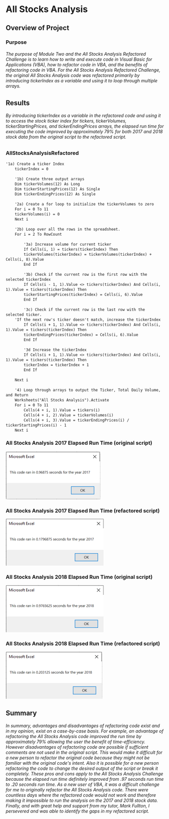 # All Stocks Analysis

## Overview of Project

### Purpose

###### The purpose of Module Two and the All Stocks Analysis Refactored Challenge is to learn how to write and execute code in Visual Basic for Applications (VBA), how to refactor code in VBA, and the benefits of refactoring code in VBA.  For the All Stocks Analysis Refactored Challenge, the original All Stocks Analysis code was refactored primarily by introducing tickerIndex as a variable and using it to loop through multiple arrays. 

## Results

###### By introducing tickerIndex as a variable in the refactored code and using it to access the stock ticker index for tickers, tickerVolumes, tickerStartingPrices, and tickerEndingPrices arrays, the elapsed run time for executing the code improved by approximately 79% for both 2017 and 2018 stock data from the original script to the refactored script.


### AllStocksAnalysisRefactored
```
'1a) Create a ticker Index
    tickerIndex = 0

    '1b) Create three output arrays
    Dim tickerVolumes(12) As Long
    Dim tickerStartingPrices(12) As Single
    Dim tickerEndingPrices(12) As Single
    
    '2a) Create a for loop to initialize the tickerVolumes to zero
    For i = 0 To 11
    tickerVolumes(i) = 0
    Next i
                     
    '2b) Loop over all the rows in the spreadsheet.
    For i = 2 To RowCount
    
        '3a) Increase volume for current ticker
        If Cells(i, 1) = tickers(tickerIndex) Then
        tickerVolumes(tickerIndex) = tickerVolumes(tickerIndex) + Cells(i, 8).Value
        End If
            
        '3b) Check if the current row is the first row with the selected tickerIndex
        If Cells(i - 1, 1).Value <> tickers(tickerIndex) And Cells(i, 1).Value = tickers(tickerIndex) Then
        tickerStartingPrices(tickerIndex) = Cells(i, 6).Value
        End If
        
        '3c) Check if the current row is the last row with the selected ticker. 
	'If the next row's ticker doesn't match, increase the tickerIndex
        If Cells(i + 1, 1).Value <> tickers(tickerIndex) And Cells(i, 1).Value = tickers(tickerIndex) Then
        tickerEndingPrices(tickerIndex) = Cells(i, 6).Value
        End If
    
        '3d Increase the tickerIndex
        If Cells(i + 1, 1).Value <> tickers(tickerIndex) And Cells(i, 1).Value = tickers(tickerIndex) Then
        tickerIndex = tickerIndex + 1
        End If
        
    Next i
           
    '4) Loop through arrays to output the Ticker, Total Daily Volume, and Return
    Worksheets("All Stocks Analysis").Activate
    For i = 0 To 11
        Cells(4 + i, 1).Value = tickers(i)
        Cells(4 + i, 2).Value = tickerVolumes(i)
        Cells(4 + i, 3).Value = tickerEndingPrices(i) / tickerStartingPrices(i) - 1
    Next i
```

### All Stocks Analysis 2017 Elapsed Run Time (original script)
![](Resources/all_stocks_analysis_2017.PNG)

### All Stocks Analysis 2017 Elapsed Run Time (refactored script)
![](Resources/VBA_Challenge_2017.PNG)

### All Stocks Analysis 2018 Elapsed Run Time (original script)
![](Resources/all_stocks_analysis_2018.PNG)

### All Stocks Analysis 2018 Elapsed Run Time (refactored script)
![](Resources/VBA_Challenge_2018.PNG)

## Summary

###### In summary, advantages and disadvantages of refactoring code exist and in my opinion, exist on a case-by-case basis.  For example, an advantage of refactoring the All Stocks Analysis code improved the run time by approximately 79% allowing the user the benefit of time-efficiency. However disadvantages of refactoring code are possible if sufficient comments are not used in the original script. This would make it difficult for a new person to refactor the original code because they might not be familiar with the original code's intent. Also it is possible for a new person refactoring the code to change the desired output of the script or break it completely. These pros and cons apply to the All Stocks Analysis Challenge because the elapsed run time definitely improved from .97 seconds run time to .20 seconds run time. As a new user of VBA, it was a difficult challenge for me to originally refactor the All Stocks Analysis code. There were countless days where the refactored code would not work and therefore making it impossible to run the analysis on the 2017 and 2018 stock data.  Finally, and with great help and support from my tutor, Mark Fullton, I persevered and was able to identify the gaps in my refactored script. 